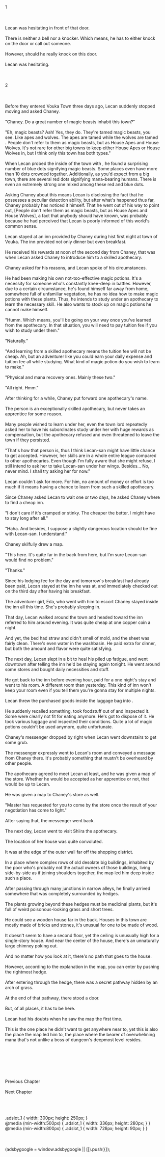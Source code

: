 <br/>
1<br/>
<br/>
<br/>
<br/>
Lecan was hesitating in front of that door.<br/>
<br/>
There is neither a bell nor a knocker. Which means, he has to either knock on the door or call out someone.<br/>
<br/>
However, should he really knock on this door.<br/>
<br/>
Lecan was hesitating.<br/>
<br/>
<br/>
<br/>
2<br/>
<br/>
<br/>
<br/>
Before they entered Vouka Town three days ago, Lecan suddenly stopped moving and asked Chaney.<br/>
<br/>
"Chaney. Do a great number of magic beasts inhabit this town?"<br/>
<br/>
"Eh, magic beasts? Aah! Yes, they do. They're tamed magic beasts, you see. Like apes and wolves. The apes are tamed <Long-arm Apes (Zanvald)> while the wolves are tamed <Tree Wolves (Treuje)>. People don't refer to them as magic beasts, but as House Apes and House Wolves. It's not rare for other big towns to keep either House Apes or House Wolves in, but I think only this town has both types."<br/>
<br/>
When Lecan probed the inside of the town with <Life Detection>, he found a surprising number of blue dots signifying magic beasts. Some places even have more than 10 dots crowded together. Additionally, as you'd expect from a big town, there are several red dots signifying mana-bearing humans. There is even an extremely strong one mixed among these red and blue dots.<br/>
<br/>
Asking Chaney about this means Lecan is disclosing the fact that he possesses a peculiar detection ability, but after what's happened thus far, Chaney probably has noticed it himself. That he went out of his way to point out, [People don't refer them as magic beasts, but as House Apes and House Wolves], a fact that anybody should have known, was probably because he had perceived that Lecan is poorly informed of this world's common sense.<br/>
<br/>
Lecan stayed at an inn provided by Chaney during hist first night at town of Vouka. The inn provided not only dinner but even breakfast.<br/>
<br/>
He received his rewards at noon of the second day from Chaney, that was when Lecan asked Chaney to introduce him to a skilled apothecary.<br/>
<br/>
Chaney asked for his reasons, and Lecan spoke of his circumstances.<br/>
<br/>
He had been making his own not-too-effective magic potions. It's a necessity for someone who's constantly knee-deep in battles. However, due to a certain circumstance, he's found himself far away from home, somewhere full of unfamiliar vegetation, he has no idea how to make magic potions with these plants. Thus, he intends to study under an apothecary to learn the necessary skill. He also wants to stock up on magic potions he cannot make himself.<br/>
<br/>
"Humm. Which means, you'll be going on your way once you've learned from the apothecary. In that situation, you will need to pay tuition fee if you wish to study under them."<br/>
<br/>
"Naturally."<br/>
<br/>
"And learning from a skilled apothecary means the tuition fee will not be cheap. Ah, but an adventurer like you could earn your daily expense and tuition fee all while studying. What kind of magic potion do you wish to learn to make."<br/>
<br/>
"Physical and mana recovery ones. Mainly these two."<br/>
<br/>
"All right. Hmm."<br/>
<br/>
After thinking for a while, Chaney put forward one apothecary's name.<br/>
<br/>
The person is an exceptionally skilled apothecary, but never takes an apprentice for some reason.<br/>
<br/>
Many people wished to learn under her, even the town lord repeatedly asked her to have his subordinates study under her with huge rewards as compensation, but the apothecary refused and even threatened to leave the town if they persisted.<br/>
<br/>
"That's how that person is, thus I think Lecan-san might have little chance to get accepted. However, her skills are in a whole entire league compared to other apothecaries. Even though I'm fully aware that she might refuse, I still intend to ask her to take Lecan-san under her wings. Besides... No, never mind. I shall try asking her for now."<br/>
<br/>
Lecan couldn't ask for more. For him, no amount of money or effort is too much if it means having a chance to learn from such a skilled apothecary. <br/>
<br/>
Since Chaney asked Lecan to wait one or two days, he asked Chaney where to find a cheap inn.<br/>
<br/>
"I don't care if it's cramped or stinky. The cheaper the better. I might have to stay long after all."<br/>
<br/>
"Haha. And besides, I suppose a slightly dangerous location should be fine with Lecan-san. I understand."<br/>
<TLN: If you're reading this novel at any other site than Sousetsuka .com you might be reading an unedited, uncorrected version of the novel.><br/>
Chaney skilfully drew a map.<br/>
<br/>
"This here. It's quite far in the back from here, but I'm sure Lecan-san would find no problem."<br/>
<br/>
"Thanks."<br/>
<br/>
Since his lodging fee for the day and tomorrow's breakfast had already been paid, Lecan stayed at the inn he was at, and immediately checked out on the third day after having his breakfast.<br/>
<br/>
The adventurer girl, Eda, who went with him to escort Chaney stayed inside the inn all this time. She's probably sleeping in.<br/>
<br/>
That day, Lecan walked around the town and headed toward the inn referred to him around evening. It was quite cheap at one copper coin a night.<br/>
<br/>
And yet, the bed had straw and didn't smell of mold, and the sheet was fairly clean. There's even water in the washbasin. He paid extra for dinner, but both the amount and flavor were quite satisfying.<br/>
<br/>
The next day, Lecan slept in a bit to heal his piled up fatigue, and went downtown after telling the inn he'd be staying again tonight. He went around some stores and bought daily necessities and stuff.<br/>
<br/>
He got back to the inn before evening hour, paid for a one night's stay and went to his room. A different room than yesterday. This kind of inn won't keep your room even if you tell them you're gonna stay for multiple nights.<br/>
<br/>
Lecan threw the purchased goods inside the luggage bag into <Storage>.<br/>
<br/>
He suddenly recalled something, took foodstuff out of <Storage> and inspected it. Some were clearly not fit for eating anymore. He's got to dispose of it. He took various luggage and inspected their conditions. Quite a lot of magic potions couldn't be used anymore, quite unfortunate.<br/>
<br/>
Chaney's messenger dropped by right when Lecan went downstairs to get some grub.<br/>
<br/>
The messenger expressly went to Lecan's room and conveyed a message from Chaney there. It's probably something that mustn't be overheard by other people.<br/>
<br/>
The apothecary agreed to meet Lecan at least, and he was given a map of the store. Whether he would be accepted as her apprentice or not, that would be up to Lecan.<br/>
<br/>
He was given a map to Chaney's store as well.<br/>
<br/>
"Master has requested for you to come by the store once the result of your negotiation has come to light."<br/>
<br/>
After saying that, the messenger went back.<br/>
<br/>
The next day, Lecan went to visit Shiira the apothecary.<br/>
<br/>
The location of her house was quite convoluted.<br/>
<br/>
It was at the edge of the outer wall far off the shopping district.<br/>
<br/>
In a place where complex rows of old desolate big buildings, inhabited by the poor who's probably not the actual owners of those buildings, living side-by-side as if joining shoulders together, the map led him deep inside such a place.<br/>
<br/>
After passing through many junctions in narrow alleys, he finally arrived somewhere that was completely surrounded by hedges.<br/>
<br/>
The plants growing beyond these hedges must be medicinal plants, but it's full of weird poisonous-looking grass and short trees.<br/>
<br/>
He could see a wooden house far in the back. Houses in this town are mostly made of bricks and stones, it's unusual for one to be made of wood.<br/>
<br/>
It doesn't seem to have a second floor, yet the ceiling is unusually high for a single-story house. And near the center of the house, there's an unnaturally large chimney poking out.<br/>
<br/>
And no matter how you look at it, there's no path that goes to the house.<br/>
<br/>
However, according to the explanation in the map, you can enter by pushing the rightmost hedge.<br/>
<br/>
After entering through the hedge, there was a secret pathway hidden by an arch of grass.<br/>
<br/>
At the end of that pathway, there stood a door.<br/>
<br/>
But, of all places, it has to be here.<br/>
<br/>
Lecan had his doubts when he saw the map the first time.<br/>
<br/>
This is the one place he didn't want to get anywhere near to, yet this is also the place the map led him to, the place where the bearer of overwhelming mana that's not unlike a boss of dungeon's deepmost level resides. <br/>
<br/>
<br/>
<br/>
<br/>
<br/>
<br/>
<br/>
Previous Chapter<br/>
<br/>
Next Chapter <br/>
<br/>
<br/>
<br/>
<br/>
.adslot_1 { width: 300px; height: 250px; }<br/>
@media (min-width:500px) { .adslot_1 { width: 336px; height: 280px; } }<br/>
@media (min-width:800px) { .adslot_1 { width: 728px; height: 90px; } }<br/>
<br/>
<br/>
<br/>
(adsbygoogle = window.adsbygoogle || []).push({});<br/>
<br/>
<br/>
<br/>
<br/>
